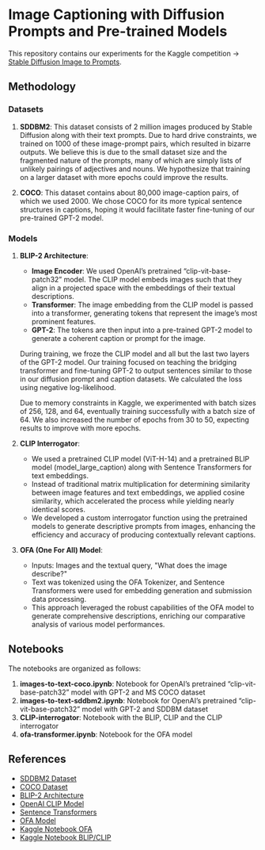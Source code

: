 # Image Captioning with Diffusion Prompts and Pre-trained Models

This repository contains our experiments for the Kaggle competition -> [Stable Diffusion Image to Prompts](https://www.kaggle.com/competitions/stable-diffusion-image-to-prompts). 

## Methodology

### Datasets

1. **SDDBM2**: This dataset consists of 2 million images produced by Stable Diffusion along with their text prompts. Due to hard drive constraints, we trained on 1000 of these image-prompt pairs, which resulted in bizarre outputs. We believe this is due to the small dataset size and the fragmented nature of the prompts, many of which are simply lists of unlikely pairings of adjectives and nouns. We hypothesize that training on a larger dataset with more epochs could improve the results.

2. **COCO**: This dataset contains about 80,000 image-caption pairs, of which we used 2000. We chose COCO for its more typical sentence structures in captions, hoping it would facilitate faster fine-tuning of our pre-trained GPT-2 model.

### Models

1. **BLIP-2 Architecture**:
    - **Image Encoder**: We used OpenAI’s pretrained “clip-vit-base-patch32” model. The CLIP model embeds images such that they align in a projected space with the embeddings of their textual descriptions.
    - **Transformer**: The image embedding from the CLIP model is passed into a transformer, generating tokens that represent the image’s most prominent features.
    - **GPT-2**: The tokens are then input into a pre-trained GPT-2 model to generate a coherent caption or prompt for the image.


    During training, we froze the CLIP model and all but the last two layers of the GPT-2 model. Our training focused on teaching the bridging transformer and fine-tuning GPT-2 to output sentences similar to those in our diffusion prompt and caption datasets. We calculated the loss using negative log-likelihood.

    Due to memory constraints in Kaggle, we experimented with batch sizes of 256, 128, and 64, eventually training successfully with a batch size of 64. We also increased the number of epochs from 30 to 50, expecting results to improve with more epochs.

2. **CLIP Interrogator**:
    - We used a pretrained CLIP model (ViT-H-14) and a pretrained BLIP model (model_large_caption) along with Sentence Transformers for text embeddings.
    - Instead of traditional matrix multiplication for determining similarity between image features and text embeddings, we applied cosine similarity, which accelerated the process while yielding nearly identical scores.
    - We developed a custom interrogator function using the pretrained models to generate descriptive prompts from images, enhancing the efficiency and accuracy of producing contextually relevant captions.

3. **OFA (One For All) Model**:
    - Inputs: Images and the textual query, "What does the image describe?"
    - Text was tokenized using the OFA Tokenizer, and Sentence Transformers were used for embedding generation and submission data processing.
    - This approach leveraged the robust capabilities of the OFA model to generate comprehensive descriptions, enriching our comparative analysis of various model performances.


## Notebooks

The notebooks are organized as follows:

1. **images-to-text-coco.ipynb**: Notebook for OpenAI’s pretrained “clip-vit-base-patch32” model with GPT-2 and MS COCO dataset
2. **images-to-text-sddbm2.ipynb**: Notebook for OpenAI’s pretrained “clip-vit-base-patch32” model with GPT-2 and SDDBM dataset
3. **CLIP-interrogator**: Notebook with the BLIP, CLIP and the CLIP interrogator
4. **ofa-transformer.ipynb**: Notebook for the OFA model

## References

- [SDDBM2 Dataset]()
- [COCO Dataset](https://cocodataset.org/#home)
- [BLIP-2 Architecture](https://arxiv.org/pdf/2301.12597)
- [OpenAI CLIP Model](https://arxiv.org/pdf/2103.00020)
- [Sentence Transformers](https://www.kaggle.com/datasets/inversion/sentence-transformers-222)
- [OFA Model](https://arxiv.org/pdf/2202.03052)
- [Kaggle Notebook OFA](https://www.kaggle.com/code/mayukh18/ofa-transformer-lb-0-4264)
- [Kaggle Notebook BLIP/CLIP](https://www.kaggle.com/code/leonidkulyk/lb-0-45836-blip-clip-clip-interrogator)
